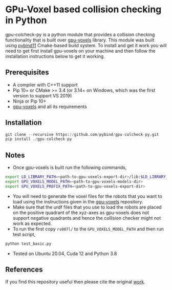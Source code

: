 # GPu-Voxel based collision checking in Python

gpu-colcheck-py is a python module that provides a collision checking functionality that is built over [gpu-voxels](https://www.gpu-voxels.org/) library. This module was built using [pybind11](https://github.com/pybind/pybind11) Cmake-based build system. To install and get it work you will need to get first install gpu-voxels on your machine and then follow the installation instructions below to get it working. 

## Prerequisites

* A compiler with C++11 support
* Pip 10+ or CMake >= 3.4 (or 3.14+ on Windows, which was the first version to support VS 2019)
* Ninja or Pip 10+
* [gpu-voxels](https://github.com/fzi-forschungszentrum-informatik/gpu-voxels) and all its requirements


## Installation

```python
git clone --recursive https://github.com/pybind/gpu-colcheck-py.git
pip install ./gpu-colcheck-py
```

## Notes

* Once gpu-voxels is built run the following commands,

```sh
export LD_LIBRARY_PATH=<path-to-gpu-voxels-export-dir>/lib:$LD_LIBRARY_PATH
export GPU_VOXELS_MODEL_PATH=<path-to-gpu-voxels-models-dir>
export GPU_VOXELS_PREFIX_PATH=<path-to-gpu-voxels-export-dir>

```

* You will need to generate the voxel files for the robots that you want to load using the instructions given in the [gpu-voxels](https://github.com/fzi-forschungszentrum-informatik/gpu-voxels) repository. 
* Make sure that the urdf files that you use to load the robots are placed on the positive quadrant of the xyz-axes as gpu-voxels does not support negative quadrants and hence the collision checker might not work as expected. 
* To run the first copy `rs007l/` to the `GPU_VOXELS_MODEL_PATH` and then run test script,
```python
python test_basic.py
```
* Tested on Ubuntu 20.04, Cuda 12 and Python 3.8
 
## References

If you find this repository useful then please cite the original [work](https://github.com/fzi-forschungszentrum-informatik/gpu-voxels).
